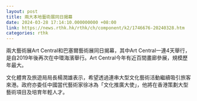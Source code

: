 ```yaml
---
layout: post
title: 兩大本地藝術展同日揭幕
date: 2024-03-28 17:14:10.000000000 +08:00
link: https://news.rthk.hk/rthk/ch/component/k2/1746676-20240328.htm
categories: rthk
---
```


兩大藝術展Art Central和巴塞爾藝術展同日揭幕，其中Art Central一連4天舉行，是自2019年後再次在中環海濱舉行。Art Central今年有近百間畫廊參展，規模歷年最大。

文化體育及旅遊局局長楊潤雄表示，希望透過連串大型文化藝術活動繼續吸引旅客來港。政府亦委任中國當代藝術家徐冰為「文化推廣大使」，他將在香港策劃大型藝術項目及培育年輕人才。
